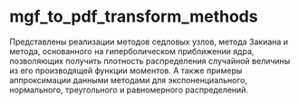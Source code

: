 # mgf_to_pdf_transform_methods
Представлены реализации методов седловых узлов, метода Закиана и метода, основанного на гиперболическом приближении ядра, позволяющих получить плотность распределения случайной величины из его производящей функции моментов. А также примеры аппроксимации данными методами для экспоненциального, нормального, треугольного и равномерного распределений.
